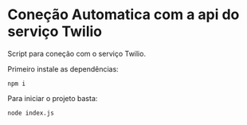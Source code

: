 # Coneção Automatica com a api do serviço Twilio

Script para coneção com o serviço Twilio.

Primeiro instale as dependências:

```shell
npm i
```

Para iniciar o projeto basta:

```shell
node index.js
```
